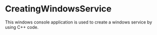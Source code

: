 # CreatingWindowsService
This windows console application is used to create a windows service by using C++ code.
